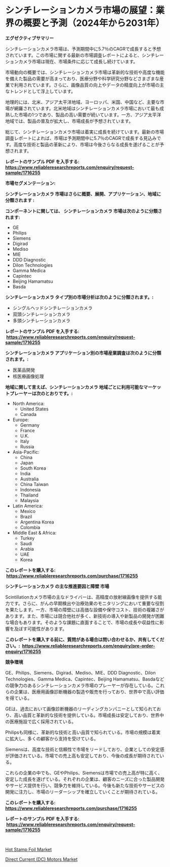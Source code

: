 <p><h1>シンチレーションカメラ市場の展望：業界の概要と予測（2024年から2031年）</h1></p><p><strong>エグゼクティブサマリー</strong></p>
<p><p>シンチレーションカメラ市場は、予測期間中に5.7％のCAGRで成長すると予想されています。この市場に関する最新の市場調査レポートによると、シンチレーションカメラ市場は現在、市場条件に応じて成長し続けています。</p><p>市場動向の概要では、シンチレーションカメラ市場は革新的な技術や高度な機能を備えた製品の需要が高まっており、医療分野や科学研究分野などさまざまな産業で利用されています。さらに、画像品質の向上やデータの精度向上が市場の主なトレンドとして浮上しています。</p><p>地理的には、北米、アジア太平洋地域、ヨーロッパ、米国、中国など、主要な市場が網羅されています。北米地域はシンチレーションカメラ市場において最も成熟した市場の1つであり、製品の高い需要が続いています。一方、アジア太平洋地域では、製品の普及が拡大し、市場成長が予想されています。</p><p>総じて、シンチレーションカメラ市場は着実に成長を続けています。最新の市場調査レポートによれば、市場は予測期間中に5.7％のCAGRで成長する見込みです。高度な技術と製品の革新により、市場は今後さらなる成長を遂げることが予想されます。</p></p>
<p><strong>レポートのサンプル PDF を入手する: <a href="https://www.reliableresearchreports.com/enquiry/request-sample/1716255">https://www.reliableresearchreports.com/enquiry/request-sample/1716255</a></strong></p>
<p><strong>市場セグメンテーション:</strong></p>
<p><strong> シンチレーションカメラ 市場はさらに概要、展開、アプリケーション、地域に分類されます :</strong></p>
<p><strong>コンポーネントに関しては、 シンチレーションカメラ 市場は次のように分類されます: &nbsp;</strong></p>
<p><ul><li>GE</li><li>Philips</li><li>Siemens</li><li>Digirad</li><li>Mediso</li><li>MIE</li><li>DDD Diagnostic</li><li>Dilon Technologies</li><li>Gamma Medica</li><li>Capintec</li><li>Beijing Hamamatsu</li><li>Basda</li></ul></p>
<p><strong> シンチレーションカメラ タイプ別の市場分析は次のように分類されます。:</strong></p>
<p><ul><li>シングルヘッドシンチレーションカメラ</li><li>双頭シンチレーションカメラ</li><li>多頭シンチレーションカメラ</li></ul></p>
<p><strong>レポートのサンプル PDF を入手する: &nbsp;<a href="https://www.reliableresearchreports.com/enquiry/request-sample/1716255">https://www.reliableresearchreports.com/enquiry/request-sample/1716255</a></strong></p>
<p><strong> シンチレーションカメラ アプリケーション別の市場産業調査は次のように分類されます。:</strong></p>
<p><ul><li>医薬品開発</li><li>核医療画像処理</li></ul></p>
<p><strong>地域に関して言えば、シンチレーションカメラ 地域ごとに利用可能なマーケットプレーヤーは次のとおりです。:</strong></p>
<p><ul>
    <li>
        North America:
        <ul>
            <li>United States</li>
            <li>Canada</li>
        </ul>
    </li>
    <li>
        Europe:
        <ul>
            <li>Germany</li>
            <li>France</li>
            <li>U.K.</li>
            <li>Italy</li>
            <li>Russia</li>
        </ul>
    </li>
    <li>
        Asia-Pacific:
        <ul>
            <li>China</li>
            <li>Japan</li>
            <li>South Korea</li>
            <li>India</li>
            <li>Australia</li>
            <li>China Taiwan</li>
            <li>Indonesia</li>
            <li>Thailand</li>
            <li>Malaysia</li>
        </ul>
    </li>
    <li>
        Latin America:
        <ul>
            <li>Mexico</li>
            <li>Brazil</li>
            <li>Argentina Korea</li>
            <li>Colombia</li>
        </ul>
    </li>
    <li>
        Middle East & Africa:
        <ul>
            <li>Turkey</li>
            <li>Saudi</li>
            <li>Arabia</li>
            <li>UAE</li>
            <li>Korea</li>
        </ul>
    </li>
    </ul></p>
<p><strong>このレポートを購入する: &nbsp;<a href="https://www.reliableresearchreports.com/purchase/1716255">https://www.reliableresearchreports.com/purchase/1716255</a></strong></p>
<p><strong>シンチレーションカメラ の主な推進要因と障壁 市場</strong></p>
<p><p>Scintillationカメラ市場の主なドライバーは、高精度の放射線画像を提供する能力です。さらに、がんの早期検出や治療効果のモニタリングにおいて重要な役割を果たします。一方、市場の障壁には高価な設備や保守コスト、技術の複雑さがあります。また、市場には競合他社が多く、新技術の導入や新製品の開発が困難な場合もあります。そのような課題に直面することで、市場の成長や収益性に影響を及ぼす可能性があります。</p></p>
<p><strong>このレポートを購入する前に、質問がある場合は問い合わせるか、共有してください。:&nbsp; <a href="https://www.reliableresearchreports.com/enquiry/pre-order-enquiry/1716255">https://www.reliableresearchreports.com/enquiry/pre-order-enquiry/1716255</a></strong></p>
<p><strong>競争環境</strong></p>
<p><p>GE、Philips、Siemens、Digirad、Mediso、MIE、DDD Diagnostic、Dilon Technologies、Gamma Medica、Capintec、Beijing Hamamatsu、Basdaなどの競争力のあるシンチレーションカメラ市場のプレーヤーが存在している。これらの企業は、医療用画像診断機器の製造や販売を行っており、世界中で高い評価を得ている。</p><p>GEは、過去において画像診断機器のリーディングカンパニーとして知られており、高い品質と革新的な技術を提供している。市場成長は安定しており、世界中の医療施設で広く採用されている。</p><p>Philipsも同様に、革新的な技術と高い品質で知られている。市場の規模は着実に拡大し、多くの顧客から支持を受けている。</p><p>Siemensは、高度な技術と信頼性で市場をリードしており、企業としての安定感が評価されている。市場での売上高も安定しており、今後の成長が期待されている。</p><p>これらの企業の中でも、GEやPhilips、Siemensは市場での売上高が特に高く、安定した成長を遂げている。それぞれの企業は、顧客のニーズに合った製品開発やサービス提供を行い、競争力を維持している。今後も新たな技術やサービスの開発に注力し、市場のリーダーシップを確立していくことが期待されている。</p></p>
<p><strong>このレポートを購入する: &nbsp; <a href="https://www.reliableresearchreports.com/purchase/1716255">https://www.reliableresearchreports.com/purchase/1716255</a></strong></p>
<p><strong>レポートのサンプル PDF を入手する: &nbsp;<a href="https://www.reliableresearchreports.com/enquiry/request-sample/1716255">https://www.reliableresearchreports.com/enquiry/request-sample/1716255</a></strong><strong></strong></p>
<p>&nbsp;</p>
<p><p><a href="https://github.com/Hazelklievgspy6vdcsmu106w/Market-Research-Report-List-1/blob/main/hot-stamp-foil-market.md">Hot Stamp Foil Market</a></p><p><a href="https://picayune-night-cbd.notion.site/Direct-Current-DC-Motors-Market-Size-Focuses-on-Market-Dynamics-In-Depth-Analysis-and-Future-Proj-61bbfe1686df444591954fc2c6011866">Direct Current (DC) Motors Market</a></p></p>